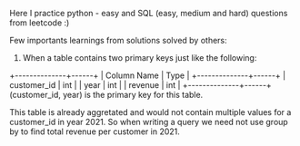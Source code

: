 Here I practice python - easy and SQL (easy, medium and hard) questions from leetcode :) 

Few importants learnings from solutions solved by others:

1. When a table contains two primary keys just like the following:

+--------------+------+
| Column Name  | Type |
+--------------+------+
| customer_id  | int  |
| year         | int  |
| revenue      | int  |
+--------------+------+
(customer_id, year) is the primary key for this table.

This table is already aggretated and would not contain multiple values for a customer_id in year 2021. So when writing a query we need not use group by to find total revenue per customer in 2021.

